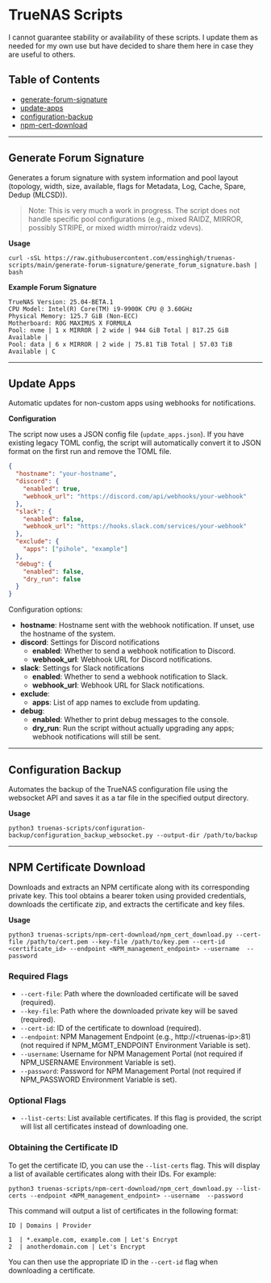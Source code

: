# TrueNAS Scripts
I cannot guarantee stability or availability of these scripts. I update them as needed for my own use but have decided to share them here in case they are useful to others.

## Table of Contents

- [generate-forum-signature](#generate-forum-signature)
- [update-apps](#update-apps)
- [configuration-backup](#configuration-backup)
- [npm-cert-download](#npm-certificate-download)

---

## Generate Forum Signature

Generates a forum signature with system information and pool layout (topology, width, size, available, flags for Metadata, Log, Cache, Spare, Dedup (MLCSD)).

> Note: This is very much a work in progress. The script does not handle specific pool configurations (e.g., mixed RAIDZ, MIRROR, possibly STRIPE, or mixed width mirror/raidz vdevs).

**Usage**

```
curl -sSL https://raw.githubusercontent.com/essinghigh/truenas-scripts/main/generate-forum-signature/generate_forum_signature.bash | bash
```

**Example Forum Signature**

```
TrueNAS Version: 25.04-BETA.1
CPU Model: Intel(R) Core(TM) i9-9900K CPU @ 3.60GHz
Physical Memory: 125.7 GiB (Non-ECC)
Motherboard: ROG MAXIMUS X FORMULA
Pool: nvme | 1 x MIRROR | 2 wide | 944 GiB Total | 817.25 GiB Available |
Pool: data | 6 x MIRROR | 2 wide | 75.81 TiB Total | 57.03 TiB Available | C
```

---

## Update Apps

Automatic updates for non-custom apps using webhooks for notifications.

**Configuration**

The script now uses a JSON config file (`update_apps.json`). If you have existing legacy TOML config, the script will automatically convert it to JSON format on the first run and remove the TOML file.

```json
{
  "hostname": "your-hostname",
  "discord": {
    "enabled": true,
    "webhook_url": "https://discord.com/api/webhooks/your-webhook"
  },
  "slack": {
    "enabled": false,
    "webhook_url": "https://hooks.slack.com/services/your-webhook"
  },
  "exclude": {
    "apps": ["pihole", "example"]
  },
  "debug": {
    "enabled": false,
    "dry_run": false
  }
}
```

Configuration options:

- **hostname**: Hostname sent with the webhook notification. If unset, use the hostname of the system.
- **discord**: Settings for Discord notifications
  - **enabled**: Whether to send a webhook notification to Discord.
  - **webhook_url**: Webhook URL for Discord notifications.
- **slack**: Settings for Slack notifications
  - **enabled**: Whether to send a webhook notification to Slack.
  - **webhook_url**: Webhook URL for Slack notifications.
- **exclude**: 
  - **apps**: List of app names to exclude from updating.
- **debug**:
  - **enabled**: Whether to print debug messages to the console.
  - **dry_run**: Run the script without actually upgrading any apps; webhook notifications will still be sent.

---

## Configuration Backup

Automates the backup of the TrueNAS configuration file using the websocket API and saves it as a tar file in the specified output directory.

**Usage**

```
python3 truenas-scripts/configuration-backup/configuration_backup_websocket.py --output-dir /path/to/backup
```

---

## NPM Certificate Download

Downloads and extracts an NPM certificate along with its corresponding private key. This tool obtains a bearer token using provided credentials, downloads the certificate zip, and extracts the certificate and key files.

**Usage**

```
python3 truenas-scripts/npm-cert-download/npm_cert_download.py --cert-file /path/to/cert.pem --key-file /path/to/key.pem --cert-id <certificate_id> --endpoint <NPM_management_endpoint> --username  --password
```


### Required Flags

- `--cert-file`: Path where the downloaded certificate will be saved (required).
- `--key-file`: Path where the downloaded private key will be saved (required).
- `--cert-id`: ID of the certificate to download (required).
- `--endpoint`: NPM Management Endpoint (e.g., http://\<truenas-ip\>:81) (not required if NPM_MGMT_ENDPOINT Environment Variable is set).
- `--username`: Username for NPM Management Portal (not required if NPM_USERNAME Environment Variable is set).
- `--password`: Password for NPM Management Portal (not required if NPM_PASSWORD Environment Variable is set).

### Optional Flags

- `--list-certs`: List available certificates. If this flag is provided, the script will list all certificates instead of downloading one.

### Obtaining the Certificate ID

To get the certificate ID, you can use the `--list-certs` flag. This will display a list of available certificates along with their IDs. For example:

```
python3 truenas-scripts/npm-cert-download/npm_cert_download.py --list-certs --endpoint <NPM_management_endpoint> --username  --password
```


This command will output a list of certificates in the following format:

```
ID | Domains | Provider

1  | *.example.com, example.com | Let's Encrypt
2  | anotherdomain.com | Let's Encrypt
```

You can then use the appropriate ID in the `--cert-id` flag when downloading a certificate.
